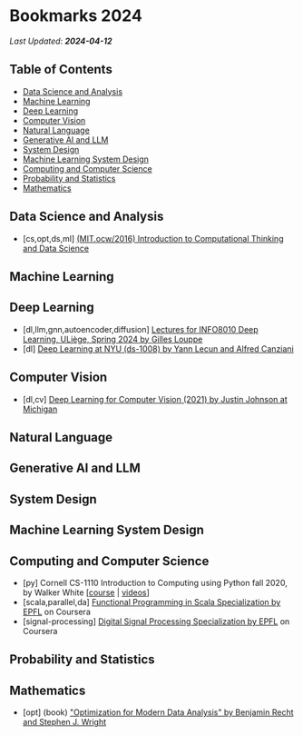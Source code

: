# Bookmarks 2024
*Last Updated*: ***2024-04-12***

## Table of Contents
* [Data Science and Analysis](#data-science-and-analysis)
* [Machine Learning](#machine-learning)
* [Deep Learning](#deep-learning)
* [Computer Vision](#computer-vision)
* [Natural Language](#natural-language)
* [Generative AI and LLM](#generative-ai-and-llm)
* [System Design](#system-design)
* [Machine Learning System Design](#machine-learning-system-design)
* [Computing and Computer Science](#computing-and-computer-science)
* [Probability and Statistics](#probability-and-statistics)
* [Mathematics](#mathematics)

## Data Science and Analysis
* [cs,opt,ds,ml] [(MIT.ocw/2016) Introduction to Computational Thinking and Data Science](https://ocw.mit.edu/courses/6-0002-introduction-to-computational-thinking-and-data-science-fall-2016/video_galleries/lecture-videos/)

## Machine Learning

## Deep Learning
* [dl,llm,gnn,autoencoder,diffusion] [Lectures for INFO8010 Deep Learning, ULiège, Spring 2024 by Gilles Louppe](https://github.com/glouppe/info8010-deep-learning)
* [dl] [Deep Learning at NYU (ds-1008) by Yann Lecun and Alfred Canziani](https://atcold.github.io/didactics.html)

## Computer Vision
* [dl,cv] [Deep Learning for Computer Vision (2021) by Justin Johnson at Michigan](https://www.youtube.com/playlist?list=PL5-TkQAfAZFbzxjBHtzdVCWE0Zbhomg7r)

## Natural Language

## Generative AI and LLM

## System Design

## Machine Learning System Design

## Computing and Computer Science
* [py] Cornell CS-1110 Introduction to Computing using Python fall 2020, by Walker White [[course](https://www.cs.cornell.edu/courses/cs1110/2020fa/) | [videos](https://vod.video.cornell.edu/channel/CS+1110+Fall+2020/179890731)]
* [scala,parallel,da] [Functional Programming in Scala Specialization by EPFL](https://www.coursera.org/specializations/scala) on Coursera
* [signal-processing] [Digital Signal Processing Specialization by EPFL](https://www.coursera.org/specializations/digital-signal-processing) on Coursera

## Probability and Statistics

## Mathematics
* [opt] (book) ["Optimization for Modern Data Analysis" by Benjamin Recht and Stephen J. Wright](https://people.eecs.berkeley.edu/~brecht/opt4ml_book/)
